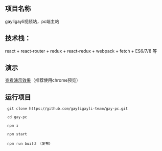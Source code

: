 ## 项目名称
gayligayli视频站，pc端主站


## 技术栈：
  react + react-router + redux + react-redux + webpack + fetch + ES6/7/8 等


## 演示

[查看演示效果](https://www.alice47.com/gayligayli)（推荐使用chrome预览）


## 运行项目

```
 git clone https://github.com/gayligayli-team/gay-pc.git

 cd gay-pc

 npm i

 npm start

 npm run build （发布）
```
